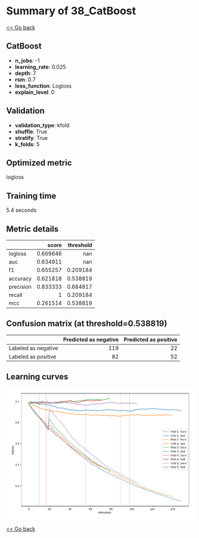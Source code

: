 # Summary of 38_CatBoost

[<< Go back](../README.md)


## CatBoost
- **n_jobs**: -1
- **learning_rate**: 0.025
- **depth**: 7
- **rsm**: 0.7
- **loss_function**: Logloss
- **explain_level**: 0

## Validation
 - **validation_type**: kfold
 - **shuffle**: True
 - **stratify**: True
 - **k_folds**: 5

## Optimized metric
logloss

## Training time

5.4 seconds

## Metric details
|           |    score |   threshold |
|:----------|---------:|------------:|
| logloss   | 0.669646 |  nan        |
| auc       | 0.634911 |  nan        |
| f1        | 0.655257 |    0.209184 |
| accuracy  | 0.621818 |    0.538819 |
| precision | 0.833333 |    0.684817 |
| recall    | 1        |    0.209184 |
| mcc       | 0.261514 |    0.538819 |


## Confusion matrix (at threshold=0.538819)
|                     |   Predicted as negative |   Predicted as positive |
|:--------------------|------------------------:|------------------------:|
| Labeled as negative |                     119 |                      22 |
| Labeled as positive |                      82 |                      52 |

## Learning curves
![Learning curves](learning_curves.png)

[<< Go back](../README.md)
